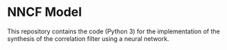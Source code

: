 # NNCF Model

This repository contains the code (Python 3) for the implementation of the synthesis of the correlation filter using a neural network.
